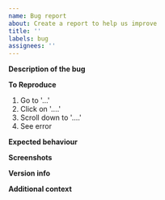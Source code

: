 ```yaml
---
name: Bug report
about: Create a report to help us improve
title: ''
labels: bug
assignees: ''
---
```


<!-- See the following page for more info -->
<!-- https://casvt.github.io/Kapowarr/other_docs/reporting/#reporting-a-bug -->

**Description of the bug**

<!-- A clear and concise description of what the bug is. -->

**To Reproduce**

<!-- Clear and concise steps to reproduce the behaviour. -->

1. Go to '...'
2. Click on '....'
3. Scroll down to '....'
4. See error

**Expected behaviour**

<!-- A clear and concise description of what you expected to happen. -->

**Screenshots**

<!-- If applicable, add screenshots to help explain your problem. -->

**Version info**

<!-- All info on the page System -> Status -> About -->
<!-- On top of that, also your OS, browser and whether or not you're using Docker. -->

**Additional context**

<!-- Add any other context about the problem here. -->
<!-- If you are pasting errors, code or logs, see the link below for proper formatting -->
<!-- https://casvt.github.io/Kapowarr/other_docs/reporting/#formatting-code-and-errors -->
